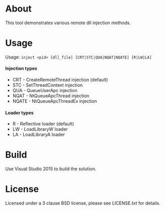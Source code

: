 # About

This tool demonstrates various remote dll injection methods.

# Usage

Usage: `inject <pid> [dll_file] [CRT|STC|QUA|NQAT|NQATE] [R|LW|LA]`

#### Injection types
* CRT   - CreateRemoteThread injection (default)
* STC   - SetThreadContext injection
* QUA   - QueueUserApc injection
* NQAT  - NtQueueApcThread injection
* NQATE - NtQueueApcThreadEx injection

#### Loader types
* R     - Reflective loader (default)
* LW    - LoadLibraryW loader
* LA    - LoadLibraryA loader

# Build

Use Visual Studio 2015 to build the solution.
	
License
=======

Licensed under a 3 clause BSD license, please see LICENSE.txt for details.
